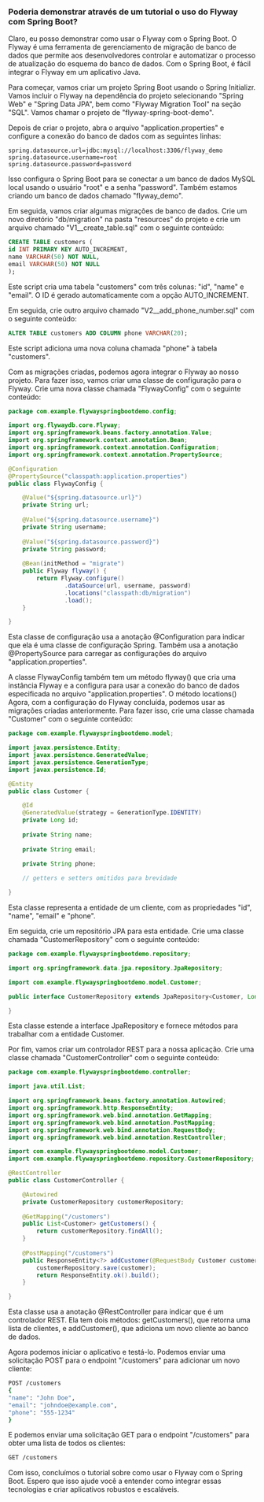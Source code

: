 ### Poderia demonstrar através de um tutorial o uso do Flyway com Spring Boot?

Claro, eu posso demonstrar como usar o Flyway com o Spring Boot. O Flyway é uma ferramenta de gerenciamento de migração de banco de dados que permite aos desenvolvedores controlar e automatizar o processo de atualização do esquema do banco de dados. Com o Spring Boot, é fácil integrar o Flyway em um aplicativo Java.

Para começar, vamos criar um projeto Spring Boot usando o Spring Initializr. Vamos incluir o Flyway na dependência do projeto selecionando "Spring Web" e "Spring Data JPA", bem como "Flyway Migration Tool" na seção "SQL". Vamos chamar o projeto de "flyway-spring-boot-demo".

Depois de criar o projeto, abra o arquivo "application.properties" e configure a conexão do banco de dados com as seguintes linhas:

```
spring.datasource.url=jdbc:mysql://localhost:3306/flyway_demo
spring.datasource.username=root
spring.datasource.password=password
```
Isso configura o Spring Boot para se conectar a um banco de dados MySQL local usando o usuário "root" e a senha "password". Também estamos criando um banco de dados chamado "flyway_demo".

Em seguida, vamos criar algumas migrações de banco de dados. Crie um novo diretório "db/migration" na pasta "resources" do projeto e crie um arquivo chamado "V1__create_table.sql" com o seguinte conteúdo:

```sql
CREATE TABLE customers (
id INT PRIMARY KEY AUTO_INCREMENT,
name VARCHAR(50) NOT NULL,
email VARCHAR(50) NOT NULL
);
```
Este script cria uma tabela "customers" com três colunas: "id", "name" e "email". O ID é gerado automaticamente com a opção AUTO_INCREMENT.

Em seguida, crie outro arquivo chamado "V2__add_phone_number.sql" com o seguinte conteúdo:

```sql
ALTER TABLE customers ADD COLUMN phone VARCHAR(20);
```
Este script adiciona uma nova coluna chamada "phone" à tabela "customers".

Com as migrações criadas, podemos agora integrar o Flyway ao nosso projeto. Para fazer isso, vamos criar uma classe de configuração para o Flyway. Crie uma nova classe chamada "FlywayConfig" com o seguinte conteúdo:

```java
package com.example.flywayspringbootdemo.config;

import org.flywaydb.core.Flyway;
import org.springframework.beans.factory.annotation.Value;
import org.springframework.context.annotation.Bean;
import org.springframework.context.annotation.Configuration;
import org.springframework.context.annotation.PropertySource;

@Configuration
@PropertySource("classpath:application.properties")
public class FlywayConfig {

    @Value("${spring.datasource.url}")
    private String url;
    
    @Value("${spring.datasource.username}")
    private String username;
    
    @Value("${spring.datasource.password}")
    private String password;
    
    @Bean(initMethod = "migrate")
    public Flyway flyway() {
        return Flyway.configure()
                .dataSource(url, username, password)
                .locations("classpath:db/migration")
                .load();
    }

}
```
Esta classe de configuração usa a anotação @Configuration para indicar que ela é uma classe de configuração Spring. Também usa a anotação @PropertySource para carregar as configurações do arquivo "application.properties".

A classe FlywayConfig também tem um método flyway() que cria uma instância Flyway e a configura para usar a conexão do banco de dados especificada no arquivo "application.properties". O método locations()
Agora, com a configuração do Flyway concluída, podemos usar as migrações criadas anteriormente. Para fazer isso, crie uma classe chamada "Customer" com o seguinte conteúdo:

```java
package com.example.flywayspringbootdemo.model;

import javax.persistence.Entity;
import javax.persistence.GeneratedValue;
import javax.persistence.GenerationType;
import javax.persistence.Id;

@Entity
public class Customer {

    @Id
    @GeneratedValue(strategy = GenerationType.IDENTITY)
    private Long id;
    
    private String name;
    
    private String email;
    
    private String phone;

    // getters e setters omitidos para brevidade

}
```
Esta classe representa a entidade de um cliente, com as propriedades "id", "name", "email" e "phone".

Em seguida, crie um repositório JPA para esta entidade. Crie uma classe chamada "CustomerRepository" com o seguinte conteúdo:

```java
package com.example.flywayspringbootdemo.repository;

import org.springframework.data.jpa.repository.JpaRepository;

import com.example.flywayspringbootdemo.model.Customer;

public interface CustomerRepository extends JpaRepository<Customer, Long> {

}
```
Esta classe estende a interface JpaRepository e fornece métodos para trabalhar com a entidade Customer.

Por fim, vamos criar um controlador REST para a nossa aplicação. Crie uma classe chamada "CustomerController" com o seguinte conteúdo:

```java
package com.example.flywayspringbootdemo.controller;

import java.util.List;

import org.springframework.beans.factory.annotation.Autowired;
import org.springframework.http.ResponseEntity;
import org.springframework.web.bind.annotation.GetMapping;
import org.springframework.web.bind.annotation.PostMapping;
import org.springframework.web.bind.annotation.RequestBody;
import org.springframework.web.bind.annotation.RestController;

import com.example.flywayspringbootdemo.model.Customer;
import com.example.flywayspringbootdemo.repository.CustomerRepository;

@RestController
public class CustomerController {

    @Autowired
    private CustomerRepository customerRepository;
    
    @GetMapping("/customers")
    public List<Customer> getCustomers() {
        return customerRepository.findAll();
    }
    
    @PostMapping("/customers")
    public ResponseEntity<?> addCustomer(@RequestBody Customer customer) {
        customerRepository.save(customer);
        return ResponseEntity.ok().build();
    }

}
```
Esta classe usa a anotação @RestController para indicar que é um controlador REST. Ela tem dois métodos: getCustomers(), que retorna uma lista de clientes, e addCustomer(), que adiciona um novo cliente ao banco de dados.

Agora podemos iniciar o aplicativo e testá-lo. Podemos enviar uma solicitação POST para o endpoint "/customers" para adicionar um novo cliente:

```bash
POST /customers
{
"name": "John Doe",
"email": "johndoe@example.com",
"phone": "555-1234"
}
```
E podemos enviar uma solicitação GET para o endpoint "/customers" para obter uma lista de todos os clientes:

```bash
GET /customers
```
Com isso, concluímos o tutorial sobre como usar o Flyway com o Spring Boot. Espero que isso ajude você a entender como integrar essas tecnologias e criar aplicativos robustos e escaláveis.